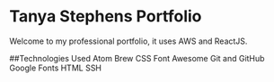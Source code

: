 # Tanya Stephens Portfolio

Welcome to my professional portfolio, it uses AWS and ReactJS.

##Technologies Used
Atom
Brew
CSS
Font Awesome
Git and GitHub
Google Fonts
HTML
SSH
